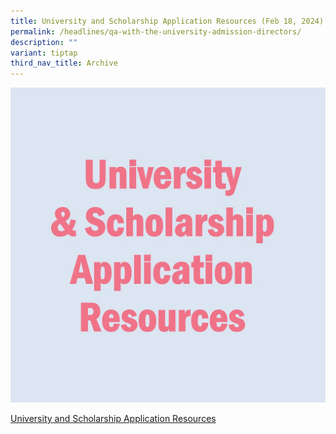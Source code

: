 ```yaml
---
title: University and Scholarship Application Resources (Feb 18, 2024)
permalink: /headlines/qa-with-the-university-admission-directors/
description: ""
variant: tiptap
third_nav_title: Archive
---
```

<a href="https://nyjcecg.wixsite.com/alvlresults/"> ![](/images/uni.jpg)</a>

[University and Scholarship Application Resources](https://nyjcecg.wixsite.com/alvlresults/)